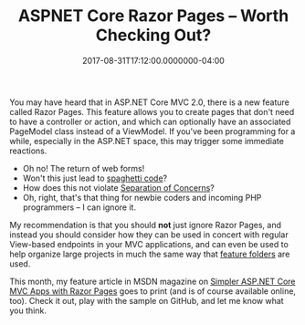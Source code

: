 ﻿---
title: ASPNET Core Razor Pages – Worth Checking Out?
date: "2017-08-31T17:12:00.0000000-04:00"
description: You may have heard that in ASP.NET Core MVC 2.0, there is a new
featuredImage: /img/aspnetcore-logo.png
---

You may have heard that in ASP.NET Core MVC 2.0, there is a new feature called Razor Pages. This feature allows you to create pages that don't need to have a controller or action, and which can optionally have an associated PageModel class instead of a ViewModel. If you've been programming for a while, especially in the ASP.NET space, this may trigger some immediate reactions.

* Oh no! The return of web forms!
* Won't this just lead to [spaghetti code](http://deviq.com/spaghetti-code/)?
* How does this not violate [Separation of Concerns](http://deviq.com/separation-of-concerns/)?
* Oh, right, that's that thing for newbie coders and incoming PHP programmers – I can ignore it.

My recommendation is that you should **not** just ignore Razor Pages, and instead you should consider how they can be used in concert with regular View-based endpoints in your MVC applications, and can even be used to help organize large projects in much the same way that [feature folders](https://ardalis.com/msdn-feature-slices-for-aspnet-core-mvc) are used.

This month, my feature article in MSDN magazine on [Simpler ASP.NET Core MVC Apps with Razor Pages](https://msdn.microsoft.com/en-us/magazine/mt842512) goes to print (and is of course available online, too). Check it out, play with the sample on GitHub, and let me know what you think.

